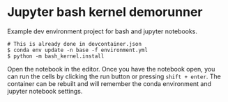 # Jupyter bash kernel demorunner

Example dev environment project for bash and jupyter notebooks.

```
# This is already done in devcontainer.json
$ conda env update -n base -f environment.yml
$ python -m bash_kernel.install
```

Open the notebook in the editor. Once you have the notebook open, you can run the cells by clicking the run button or pressing `shift + enter`. The container can be rebuilt and will remember the conda environment and jupyter notebook settings.
